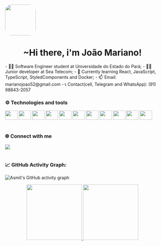 <div>
  <img src="https://media2.giphy.com/media/ramBbsu5kGc8AJHd1h/giphy.gif?cid=ecf05e4795eykhzdzapaldqshrtbt604vh3v87qxhxc0f5ve&rid=giphy.gif&ct=g" width="100" style="border-radius:20%" align="rigth">
  <h1 align="center">~Hi there, i'm João Mariano!</h1>
 - 🧑‍🎓 Software Engineer student at Universidade do Estado do Pará;
 - 👨‍💻 Junior developer at Sea Telecom;
 - 📝 Currently learning React, JavaScript, TypeScript, StyledComponents and Docker;
 - 📫 Email: marianojoao52@gmail.com
 - 📞 Contact(cell, Telegram and WhatsApp): (91) 98843-2057 
<br>
</div>
 

### ⚙️ Technologies and tools
 <div style="display: inline_block">
    <img alling="center" height="30" width="40" src="https://cdn.jsdelivr.net/gh/devicons/devicon/icons/javascript/javascript-original.svg" />
    <img alling="center" height="30" width="40" src="https://cdn.jsdelivr.net/gh/devicons/devicon/icons/typescript/typescript-original.svg" />
    <img alling="center" height="30" width="40" src="https://cdn.jsdelivr.net/gh/devicons/devicon/icons/react/react-original.svg" />
    <img alling="center" height="30" width="40" src="https://cdn.jsdelivr.net/gh/devicons/devicon/icons/python/python-original.svg" />
    <img alling="center" height="30" width="40" src="https://cdn.jsdelivr.net/gh/devicons/devicon/icons/django/django-plain.svg" />
    <img alling="center" height="30" width="40" src="https://cdn.jsdelivr.net/gh/devicons/devicon/icons/html5/html5-original.svg" />
    <img alling="center" height="30" width="40" src="https://cdn.jsdelivr.net/gh/devicons/devicon/icons/css3/css3-original.svg" />
    <img alling="center" height="30" width="40" src="https://cdn.jsdelivr.net/gh/devicons/devicon/icons/bootstrap/bootstrap-original.svg" />
    <img alling="center" height="30" width="40" src="https://cdn.jsdelivr.net/gh/devicons/devicon/icons/c/c-original.svg" />
    <img alling="center" height="30" width="40" src="https://cdn.jsdelivr.net/gh/devicons/devicon/icons/java/java-plain.svg" />  
    <img alling="center" height="30" width="40" src="https://cdn.jsdelivr.net/gh/devicons/devicon/icons/linux/linux-original.svg" />
</div>
<br>

### 🌐 Connect with me
<div>
  <a href="https://br.linkedin.com/in/joaomariano52?trk=people-guest_people_search-card" target="_blank"><img src="https://img.shields.io/badge/-LinkedIn-%230077B5?style=for-the-badge&logo=linkedin&logoColor=white" target="_blank"></a>
</div>
<br>
 
 ### 📈 GitHub Activity Graph:
![Asmit's GitHub activity graph](https://activity-graph.herokuapp.com/graph?username=JoonMarion&hide_border=true&theme=redical)
  
<div align="center">
  <a href="https://github.com/JoonMarion">
  <img height="180em" src="https://github-readme-stats.vercel.app/api?username=JoonMarion&show_icons=true&theme=radical&include_all_commits=true&count_private=false"/>
  <img height="180em" src="https://github-readme-stats.vercel.app/api/top-langs/?username=JoonMarion&layout=compact&langs_count=7&theme=radical"/>
</div>
<br/>
